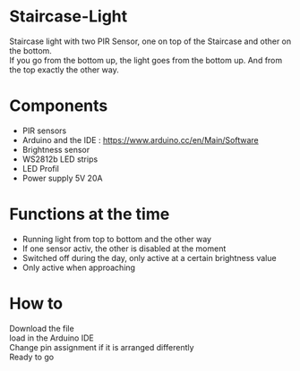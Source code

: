                        
# Staircase-Light   
Staircase light with two PIR Sensor, one on top of the Staircase and other on the bottom. <br>
If you go from the bottom up, the light goes from the bottom up.
And from the top exactly the other way.

# Components 
- PIR sensors
- Arduino and the IDE : https://www.arduino.cc/en/Main/Software 
- Brightness sensor
- WS2812b LED strips
- LED Profil
- Power supply 5V 20A

# Functions at the time
- Running light from top to bottom and the other way
- If one sensor activ, the other is disabled at the moment 
- Switched off during the day, only active at a certain brightness value
- Only active when approaching

# How to
Download the file <br>
load in the Arduino IDE <br>
Change pin assignment if it is arranged differently <br>
Ready to go
